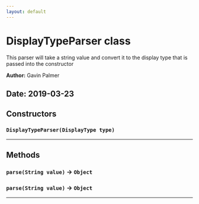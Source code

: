 ```yaml
---
layout: default
---
```

# DisplayTypeParser class

This parser will take a string value and convert it to the display type that is passed into the constructor


**Author:** Gavin Palmer

**Date:** 2019-03-23
---
## Constructors
### `DisplayTypeParser(DisplayType type)`
---
## Methods
### `parse(String value)` → `Object`
### `parse(String value)` → `Object`
---
